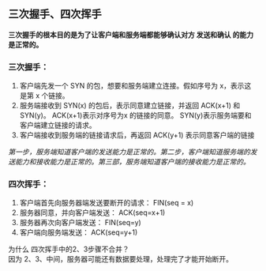## 三次握手、四次挥手

**三次握手的根本目的是为了让客户端和服务端都能够确认对方 发送和确认 的能力是正常的。**

### 三次握手：
1. 客户端先发一个 SYN 的包，想要和服务端建立连接。假如序号为 x，表示这是第 x 个链接。
2. 服务端接收到 SYN(x) 的包后，表示同意建立链接，并返回 ACK(x+1) 和 SYN(y)。
ACK(x+1)表示对序号为x 的链接的同意。 SYN(y)表示服务端要和客户端建立链接的请求。
3. 客户端接收到服务端的链接请求后，再返回 ACK(y+1) 表示同意客户端的链接

*第一步，服务端知道客户端的发送能力是正常的。第二步，客户端知道服务端的发送能力和接收能力是正常的。第三部，服务端知道客户端的接收能力是正常的。*

### 四次挥手：
1. 客户端首先向服务器端发送要断开的请求： FIN(seq = x)
2. 服务器同意，并向客户端发送： ACK(seq=x+1)
3. 服务器再次向客户端发送： FIN(seq=y)
4. 客户端向服务端发送： ACK(seq=y+1)

为什么 四次挥手中的2、3步骤不合并？  
因为 2、3、中间，服务器可能还有数据要处理，处理完了才能开始断开。